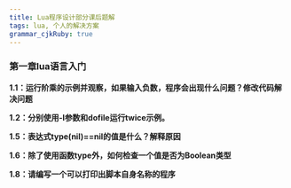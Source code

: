 ```yaml
---
title: Lua程序设计部分课后题解
tags: lua, 个人的解决方案
grammar_cjkRuby: true
---
```


### 第一章lua语言入门
**1.1：运行阶乘的示例并观察，如果输入负数，程序会出现什么问题？修改代码解决问题**

**1.2：分别使用-l参数和dofile运行twice示例。**

**1.5：表达式type(nil)==nil的值是什么？解释原因**

**1.6：除了使用函数type外，如何检查一个值是否为Boolean类型**

**1.8：请编写一个可以打印出脚本自身名称的程序**